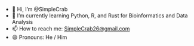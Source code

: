 - 👋 Hi, I’m @SimpleCrab
- 🌱 I’m currently learning Python, R, and Rust for Bioinformatics and Data Analysis
- 📫 How to reach me: SimpleCrab26@gmail.com
- 😄 Pronouns: He / Him

<!---
SimpleCrab/SimpleCrab is a ✨ special ✨ repository because its `README.md` (this file) appears on your GitHub profile.
You can click the Preview link to take a look at your changes.
--->
